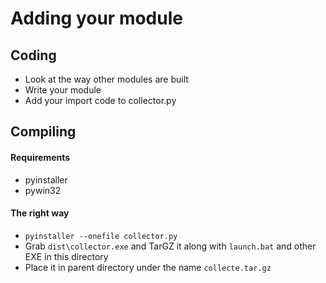 Adding your module
==================

## Coding

- Look at the way other modules are built
- Write your module
- Add your import code to collector.py


## Compiling

#### Requirements

- pyinstaller
- pywin32

#### The right way

- `pyinstaller --onefile collector.py`
- Grab `dist\collector.exe` and TarGZ it along with `launch.bat` and other EXE in this directory
- Place it in parent directory under the name `collecte.tar.gz`